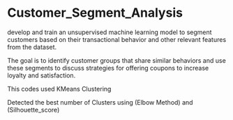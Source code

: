 # Customer_Segment_Analysis
develop and train an unsupervised machine learning model to segment customers based on their transactional behavior and other relevant features from the dataset.

The goal is to identify customer groups that share similar behaviors and use these segments to discuss strategies for offering coupons to increase loyalty and satisfaction.

This codes used KMeans Clustering 

Detected the best number of Clusters using (Elbow Method) and (Silhouette_score) 


